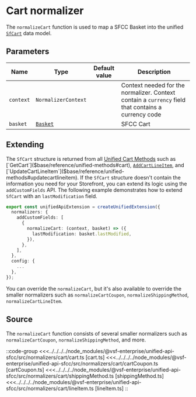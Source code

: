 # Cart normalizer

The `normalizeCart` function is used to map a SFCC Basket into the unified [`SfCart`](/reference/unified-data-model.html#sfcart) data model.

## Parameters

| Name      | Type                                                                                                                 | Default value | Description                                                                                         |
|-----------| -------------------------------------------------------------------------------------------------------------------- | ------------- | --------------------------------------------------------------------------------------------------- |
| `context` | `NormalizerContext`                                                                                                  |               | Context needed for the normalizer. Context contain a `currency` field that contains a currency code |
| `basket`  | [`Basket`](https://developer.salesforce.com/docs/commerce/b2c-commerce/references/ocapi-shop-api?meta=type%3Abasket) |               | SFCC Cart                                                                                           |

## Extending

The `SfCart` structure is returned from all [Unified Cart Methods]($base/reference/unified-methods#getcart) such as [`GetCart`]($base/reference/unified-methods#cart), [`AddCartLineItem`]($base/reference/unified-methods#addcartlineitem), and [`UpdateCartLineItem`]($base/reference/unified-methods#updatecartlineitem). If the `SfCart` structure doesn't contain the information you need for your Storefront, you can extend its logic using the `addCustomFields` API. The following example demonstrates how to extend `SfCart` with an `lastModification` field.

```ts
export const unifiedApiExtension = createUnifiedExtension({
  normalizers: {
    addCustomFields: [
      {
        normalizeCart: (context, basket) => ({
          lastModification: basket.lastModified,
        }),
      },
    ],
  },
  config: {
    ...
  },
});
```

You can override the `normalizeCart`, but it's also available to override the smaller normalizers such as `normalizeCartCoupon`, `normalizeShippingMethod`, `normalizeCartLineItem`.

## Source

The `normalizeCart` function consists of several smaller normalizers such as `normalizeCartCoupon`, `normalizeShippingMethod`, and more.

::code-group
<<<../../../../node_modules/@vsf-enterprise/unified-api-sfcc/src/normalizers/cart/cart.ts [cart.ts]
<<<../../../../node_modules/@vsf-enterprise/unified-api-sfcc/src/normalizers/cart/cartCoupon.ts [cartCoupon.ts]
<<<../../../../node_modules/@vsf-enterprise/unified-api-sfcc/src/normalizers/cart/shippingMethod.ts [shippingMethod.ts]
<<<../../../../node_modules/@vsf-enterprise/unified-api-sfcc/src/normalizers/cart/lineItem.ts [lineItem.ts]
::
